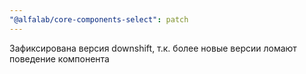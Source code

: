 ```yaml
---
"@alfalab/core-components-select": patch
---
```


Зафиксирована версия downshift, т.к. более новые версии ломают поведение компонента
